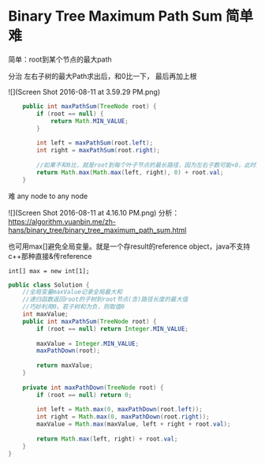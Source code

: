 # Binary Tree Maximum Path Sum 简单 难

简单：root到某个节点的最大path

分治 左右子树的最大Path求出后，和0比一下， 最后再加上根

![](Screen Shot 2016-08-11 at 3.59.29 PM.png)

```java
    public int maxPathSum(TreeNode root) {
        if (root == null) {
            return Math.MIN_VALUE;
        }
        
        int left = maxPathSum(root.left);
        int right = maxPathSum(root.right);
        
        //如果不和0比，就是root到每个叶子节点的最长路径，因为左右子数可能<0，此时要砍掉，只输出root.val
        return Math.max(Math.max(left, right), 0) + root.val;
    }
```

难
any node to any node



![](Screen Shot 2016-08-11 at 4.16.10 PM.png)
分析：
https://algorithm.yuanbin.me/zh-hans/binary_tree/binary_tree_maximum_path_sum.html

也可用max[]避免全局变量。就是一个存result的reference object，java不支持c++那种直接&传reference

    int[] max = new int[1];


```java
public class Solution {
    //全局变量maxValue记录全局最大和
    //递归函数返回root的子树到root节点(含)路径长度的最大值
    //巧妙利用0。若子树和为负，则取值0
    int maxValue;
    public int maxPathSum(TreeNode root) {
        if (root == null) return Integer.MIN_VALUE;
        
        maxValue = Integer.MIN_VALUE;
        maxPathDown(root);
        
        return maxValue;
    }
    
    private int maxPathDown(TreeNode root) {
        if (root == null) return 0;
        
        int left = Math.max(0, maxPathDown(root.left));
        int right = Math.max(0, maxPathDown(root.right));
        maxValue = Math.max(maxValue, left + right + root.val);
        
        return Math.max(left, right) + root.val;
    }
}
```

